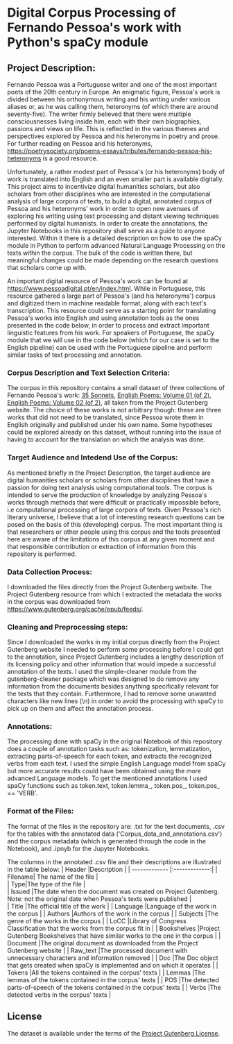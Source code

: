 # Digital Corpus Processing of Fernando Pessoa's work with Python's spaCy module

## Project Description:
Fernando Pessoa was a Portuguese writer and one of the most important poets of the 20th century in Europe. An enigmatic figure, Pessoa's work is divided between his orthonymous writing and his writing under various aliases or, as he was calling them, heteronyms (of which there are around seventy-five). The writer firmly believed that there were multiple consciousnesses living inside him, each with their own biographies, passions and views on life. This is reflectled in the various themes and perspectives explored by Pessoa and his heteronyms in poetry and prose. For further reading on Pessoa and his heteronyms, https://poetrysociety.org/poems-essays/tributes/fernando-pessoa-his-heteronyms is a good resource.

Unfortunately, a rather modest part of Pessoa's (or his heteronyms) body of work is translated into English and an even smaller part is available digitally. This project aims to incentivize digital humanities scholars, but also scholars from other disciplines who are interested in the computational analysis of large corpora of texts, to build a digital, annotated corpus of Pessoa and his heteronyms' work in order to open new avenues of exploring his writing using text processing and distant viewing techniques performed by digital humanists. In order to create the annotations, the Jupyter Notebooks in this repository shall serve as a guide to anyone interested. Within it there is a detailed description on how to use the spaCy module in Python to perform advanced Natural Language Processing on the texts within the corpus. The bulk of the code is written there, but meaningful changes could be made depending on the research questions that scholars come up with.

An important digital resource of Pessoa's work can be found at https://www.pessoadigital.pt/en/index.html. While in Portuguese, this resource gathered a large part of Pessoa's (and his heteronyms') corpus and digitized them in machine readable format, along with each text's transcription. This resource could serve as a starting point for translating Pessoa's works into English and using annotation tools as the ones presented in the code below, in order to process and extract important linguistic features from his work. For speakers of Portuguese, the spaCy module that we will use in the code below (which for our case is set to the English pipeline) can be used with the Portuguese pipeline and perform similar tasks of text processing and annotation.

### Corpus Description and Text Selection Criteria:
The corpus in this repository contains a small dataset of three collections of Fernando Pessoa's work: [35 Sonnets](https://www.gutenberg.org/ebooks/19978), [English Poems: Volume 01 (of 2)](https://www.gutenberg.org/ebooks/66039), [English Poems: Volume 02 (of 2)](https://www.gutenberg.org/ebooks/66040), all taken from the Project Gutenberg website. The choice of these works is not arbitrary though: these are three works that did not need to be translated, since Pessoa wrote them in English originally and published under his own name. Some hypotheses could be explored already on this dataset, without running into the issue of having to account for the translation on which the analysis was done. 

### Target Audience and Intedend Use of the Corpus:
As mentioned briefly in the Project Description, the target audience are digital humanities scholars or scholars from other disciplines that have a passion for doing text analysis using computational tools. The corpus is intended to serve the production of knowledge by analyzing Pessoa's works through methods that were difficult or practically impossible before, i.e computational processing of large corpora of texts. Given Pessoa's rich literary universe, I believe that a lot of interesting research questions can be posed on the basis of this (developing) corpus. The most important thing is that researchers or other people using this corpus and the tools presented here are aware of the limitations of this corpus at any given moment and that responsible contribution or extraction of information from this repository is performed.

### Data Collection Process:
I downloaded the files directly from the Project Gutenberg website. The Project Gutenberg resource from which I extracted the metadata the works in the corpus was downloaded from https://www.gutenberg.org/cache/epub/feeds/.

### Cleaning and Preprocessing steps:
Since I downloaded the works in my initial corpus directly from the Project Gutenberg website I needed to perform some processing before I could get to the annotation, since Project Gutenberg includes a lengthy description of its licensing policy and other information that would impede a successful annotation of the texts. I used the simple-cleaner module from the gutenberg-cleaner package which was designed to do remove any information from the documents besides anything specifically relevant for the texts that they contain. Furthermore, I had to remove some unwanted characters like new lines (\n) in order to avoid the processing with spaCy to pick up on them and affect the annotation process. 

### Annotations:
The processing done with spaCy in the original Notebook of this repository does a couple of annotation tasks such as: tokenization, lemmatization, extracting parts-of-speech for each token, and extracts the recognized verbs from each text. I used the simple English Language model from spaCy but more accurate results could have been obtained using the more advanced Language models. To get the mentioned annotations I used spaCy functions such as token.text, token.lemma_, token.pos_, token.pos_ == 'VERB'.

### Format of the Files:
The format of the files in the repository are: .txt for the text documents, .csv for the tables with the annotated data ('Corpus_data_and_annotations.csv') and the corpus metadata (which is generated through the code in the Notebook), and .ipnyb for the Jupyter Notebooks.

The columns in the annotated .csv file and their descriptions are illustrated in the table below:
| Header        |Description            |
| ------------- |:-------------:|
| Filename| The name of the file  |  
| Type|The type of the file   |    
| Issued |The date when the document was created on Project Gutenberg. Note: not the original date when Pessoa's texts were published       |     
| Title |The official title of the work      |
| Language |Language of the work in the corpus        |
| Authors |Authors of the work in the corpus       |
| Subjects |The genre of the works in the corpus      |
| LoCC |Library of Congress Classification that the works from the corpus fit in      |
| Bookshelves |Project Gutenberg Bookshelves that have similar works to the one in the corpus      |
| Document |The original document as downloaded from the Project Gutenberg website     |
| Raw_text |The processed document with unnecessary characters and information removed      |
| Doc |The Doc object that gets created when spaCy is implemented and on which it operates      |
| Tokens |All the tokens contained in the corpus' texts      |
| Lemmas |The lemmas of the tokens contained in the corpus' texts     |
| POS |The detected parts-of-speech of the tokens contained in the corpus' texts      |
| Verbs |The detected verbs in the corpus' texts      |

## License
The dataset is available under the terms of the [Project Gutenberg License](https://www.gutenberg.org/policy/license.html).

